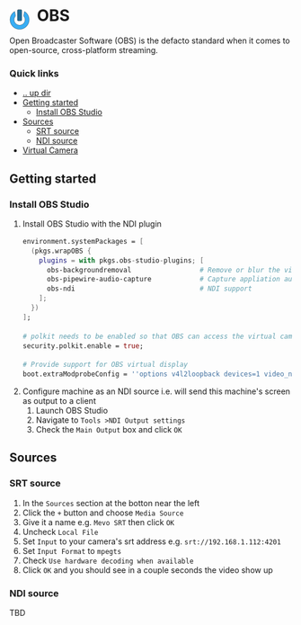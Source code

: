 # OBS <img style="margin: 6px 13px 0px 0px" align="left" src="../../../data/images/logo_36x36.png" />

Open Broadcaster Software (OBS) is the defacto standard when it comes to open-source, cross-platform 
streaming.

### Quick links
* [.. up dir](../README.md)
* [Getting started](#getting-started)
  * [Install OBS Studio](#install-obs-studio)
* [Sources](#sources)
  * [SRT source](#srt-source)
  * [NDI source](#ndi-source)
* [Virtual Camera](#virtual-camera)

## Getting started

### Install OBS Studio

1. Install OBS Studio with the NDI plugin
   ```nix
   environment.systemPackages = [
     (pkgs.wrapOBS {
       plugins = with pkgs.obs-studio-plugins; [
         obs-backgroundremoval                 # Remove or blur the video background
         obs-pipewire-audio-capture            # Capture appliation audio with PipeWire
         obs-ndi                               # NDI support
       ];
     })
   ];
   
   # polkit needs to be enabled so that OBS can access the virtual camera device
   security.polkit.enable = true;
   
   # Provide support for OBS virtual display
   boot.extraModprobeConfig = ''options v4l2loopback devices=1 video_nr=1 card_label="OBS Cam" exclusive_caps=1'';
   ```
2. Configure machine as an NDI source i.e. will send this machine's screen as output to a client
   1. Launch OBS Studio
   2. Navigate to `Tools >NDI Output settings`
   3. Check the `Main Output` box and click `OK`

## Sources


### SRT source
1. In the `Sources` section at the botton near the left
2. Click the `+` button and choose `Media Source`
3. Give it a name e.g. `Mevo SRT` then click `OK`
4. Uncheck `Local File`
5. Set `Input` to your camera's srt address e.g. `srt://192.168.1.112:4201`
6. Set `Input Format` to `mpegts`
7. Check `Use hardware decoding when available`
8. Click `OK` and you should see in a couple seconds the video show up

### NDI source
TBD
